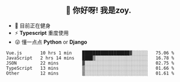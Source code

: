 <h2 align="center">👋 你好呀! 我是zoy.</h2>

- 🤔 目前正在健身
- ⚡ **Typescript** 重度使用
- 😜 懂一点点 **Python** or **Django**






<!--
**l-zoy/l-zoy** is a ✨ _special_ ✨ repository because its `README.md` (this file) appears on your GitHub profile.

Here are some ideas to get you started:

- 🔭 I’m currently working on ...
- 🌱 I’m currently learning ...
- 👯 I’m looking to collaborate on ...
- 🤔 I’m looking for help with ...
- 💬 Ask me about ...
- 📫 How to reach me: ...
- 😄 Pronouns: ...
- ⚡ Fun fact: ...
-->

<!--START_SECTION:waka-->
```text
Vue.js       10 hrs 1 min    ██████████████████▓░░░░░░   75.06 % 
JavaScript   2 hrs 14 mins   ████▒░░░░░░░░░░░░░░░░░░░░   16.78 % 
JSON         22 mins         ▓░░░░░░░░░░░░░░░░░░░░░░░░   02.75 % 
TypeScript   13 mins         ▒░░░░░░░░░░░░░░░░░░░░░░░░   01.66 % 
Other        12 mins         ▒░░░░░░░░░░░░░░░░░░░░░░░░   01.61 % 
```
<!--END_SECTION:waka-->
